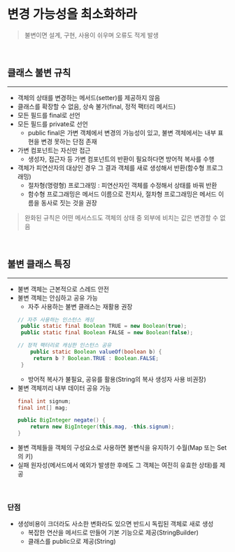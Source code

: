 # 변경 가능성을 최소화하라
> 불변이면 설계, 구현, 사용이 쉬우며 오류도 적게 발생

<br>

## 클래스 불변 규칙

---

 - 객체의 상태를 변경하는 메서드(setter)를 제공하지 않음
 - 클래스를 확장할 수 없음, 상속 불가(final, 정적 팩터리 메서드)
 - 모든 필드를 final로 선언
 - 모든 필드를 private로 선언
   * public final은 가변 객체에서 변경의 가능성이 있고, 불변 객체에서는 내부 표현을 변경 못하는 단점 존재
 - 가변 컴포넌트는 자신만 접근
   * 생성자, 접근자 등 가변 컴포넌트의 반환이 필요하다면 방어적 복사를 수행
 - 객체가 피연산자의 대상인 경우 그 결과 객체를 새로 생성해서 반환(함수형 프로그래밍)
   * 절차형(명령형) 프로그래밍 : 피연산자인 객체를 수정해서 상태를 바꿔 반환
   * 함수형 프로그래밍은 메서드 이름으로 전치사, 절차형 프로그래밍은 메서드 이름을 동사로 짓는 것을 권장

> 완화된 규칙은 어떤 메서스드도 객체의 상태 중 외부에 비치는 값은 변경할 수 없음

<br>

## 불변 클래스 특징

---

 - 불변 객체는 근본적으로 스레드 안전
 - 불변 객체는 안심하고 공유 가능
   * 자주 사용하는 불변 클래스는 재활용 권장
   ```java
   // 자주 사용하는 인스턴스 캐싱
    public static final Boolean TRUE = new Boolean(true);
    public static final Boolean FALSE = new Boolean(false);

   // 정적 팩터리로 캐싱한 인스턴스 공유
       public static Boolean valueOf(boolean b) {
        return b ? Boolean.TRUE : Boolean.FALSE;
    }
   ```
   * 방어적 복사가 불필요, 공유를 활용(String의 복사 생성자 사용 비권장)
  - 불변 객체끼리 내부 데이터 공유 가능
    ```java
    final int signum;
    final int[] mag;

    public BigInteger negate() {
        return new BigInteger(this.mag, -this.signum);
    }
    ```
  - 불변 객체들을 객체의 구성요소로 사용하면 불변식을 유지하기 수월(Map 또는 Set의 키)
  - 실패 원자성(메서드에서 예외가 발생한 후에도 그 객체는 여전히 유효한 상태)를 제공

<br>

### 단점
 - 생성비용이 크더라도 사소한 변화라도 있으면 반드시 독립된 객체로 새로 생성
   * 복잡한 연산을 메서드로 만들어 기본 기능으로 제공(StringBuilder)
   * 클래스를 public으로 제공(String)
